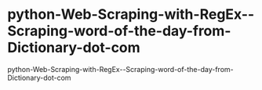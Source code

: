 # python-Web-Scraping-with-RegEx--Scraping-word-of-the-day-from-Dictionary-dot-com
python-Web-Scraping-with-RegEx--Scraping-word-of-the-day-from-Dictionary-dot-com
